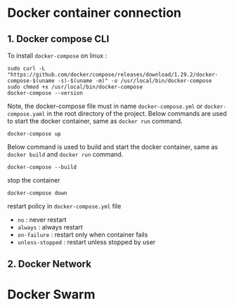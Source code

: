 # Docker container connection
## 1. Docker compose CLI
To install `docker-compose` on linux :
```
sudo curl -L "https://github.com/docker/compose/releases/download/1.29.2/docker-compose-$(uname -s)-$(uname -m)" -o /usr/local/bin/docker-compose
sudo chmod +x /usr/local/bin/docker-compose
docker-compose --version
```
Note, the docker-compose file must in name `docker-compose.yml` or `docker-compose.yaml` in the root directory of the project.
Below commands are used to start the docker container, same as `docker run` command.
```
docker-compose up
```
Below command is used to build and start the docker container, same as `docker build` and `docker run` command.
```
docker-compose --build
```
stop the container
```
docker-compose down
```
restart policy in `docker-compose.yml` file
- `no` : never restart
- `always` : always restart
- `on-failure` : restart only when container fails
- `unless-stopped` : restart unless stopped by user


## 2. Docker Network


# Docker Swarm